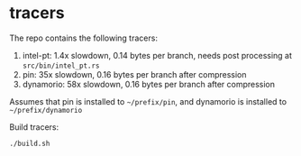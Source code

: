 # tracers

The repo contains the following tracers:

1. intel-pt: 1.4x slowdown, 0.14 bytes per branch, needs post processing at `src/bin/intel_pt.rs`
2. pin: 35x slowdown, 0.16 bytes per branch after compression
3. dynamorio: 58x slowdown, 0.16 bytes per branch after compression

Assumes that pin is installed to `~/prefix/pin`, and dynamorio is installed to `~/prefix/dynamorio`

Build tracers:

```shell
./build.sh
```
